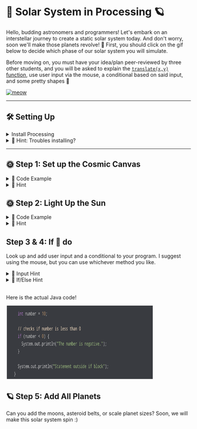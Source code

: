 # 🌌 Solar System in Processing 🪐

Hello, budding astronomers and programmers! Let's embark on an interstellar journey to create a static solar system today. And don't worry, soon we'll make those planets revolve! 🚀 First, you should click on the gif below to decide which phase of our solar system you will simulate. 

Before moving on, you must have your idea/plan peer-reviewed by three other students, and you will be asked to explain the <a href="https://processing.org/reference/translate_.html"> `translate(x,y)` function</a>, use user input via the mouse, a conditional based on said input, and some pretty shapes 💖

<a href="https://youtu.be/TBikbn5XJhg?feature=shared"><img src="solar.gif" alt="meow" width="500" height="500"></a>

---



## 🛠 Setting Up

<details>
    <summary>Install Processing</summary>
    <br>
    1. Get the IDE
    - Visit <a href= "https://processing.org/download/"> Processing's download Page</a>
    - Install and launch Processing. It's like our spaceship control room!

   2. **Ensure You're in Java Mode**:
    - Processing uses Java by default. Just ensure you see 'Java' in the top right.
    
</details>



<details>
  <summary>🌟 Hint: Troubles installing?</summary>
Make sure you have the right version for your operating system. If you get stuck, ask a classmate or your teacher for help.
</details>

---

## 🌞 Step 1: Set up the Cosmic Canvas

<details>
  <summary>👾 Code Example</summary>

<img src="space.png" height="500" width="700">
</details>

<details>
<summary>🌟 Hint</summary>
    
"The `size(800, 600);` sets our universe's width and height. Feel free to make it bigger or smaller!"


</details>


## 🌞 Step 2: Light Up the Sun
<details>
  <summary>👾 Code Example</summary>
    <img src="sun.png" height="500" width="700">


</details>

<details>
  <summary>🌟 Hint</summary>
   
 The `ellipse(400, 300, 100, 100);` function draws the sun. The first two values set the position (x,y), and the last two values set the width and height of the ellipse.
    <br>
    <br>
        <img src="ellipse.png" alt="meow" width="500" height="500">
        <br>
        <br>
You already have been making flow charts and using conditionals! here is a basic condition in java!
<br>
<br>
        <img src="java_if_code" alt="meow" width="500" height="500">

</details>

## Step 3 & 4:  If 🐁 do
Look up and add user input and a conditional to your program. I suggest using the mouse, but you can use whichever method you like. 

<details>
  <summary>🌟 Input Hint</summary>
    Input is the first thing I think about. What data does the program need? Check out this link to see how processing allows a programmer to create interactive works of art!
    <br>
    <br>
        <a href=https://processing.org/examples/mousefunctions.html > Processing Mouse Example </a>
</details>

<details>
  <summary>🌟 If/Else Hint</summary>
   If statements in Java are the same as in every language. The only change is in the structure of the words, i.e., syntax.
    <br>
    <br>
    <img src="java_if_else.png" alt="meow" width="500" height="500">
 
</details>    
<br>

Here is the actual Java code!

<img src="java_if_code.png" alt="meow" width="400" height="200">


## 🪐 Step 5: Add All Planets

Can you add the moons, asteroid belts, or scale planet sizes? Soon, we will make this
solar system spin :)


